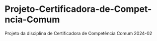 # Projeto-Certificadora-de-Compet-ncia-Comum
Projeto da disciplina de Certificadora de Competência Comum 2024-02
